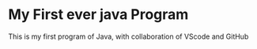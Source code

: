# My First ever java Program
This is my first program of Java, with collaboration of VScode and GitHub